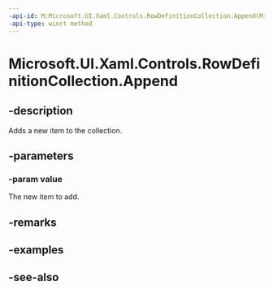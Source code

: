 ```yaml
---
-api-id: M:Microsoft.UI.Xaml.Controls.RowDefinitionCollection.Append(Microsoft.UI.Xaml.Controls.RowDefinition)
-api-type: winrt method
---
```


<!-- Method syntax
public void Append(Windows.UI.Xaml.Controls.RowDefinition value)
-->

# Microsoft.UI.Xaml.Controls.RowDefinitionCollection.Append

## -description
Adds a new item to the collection.

## -parameters
### -param value
The new item to add.

## -remarks

## -examples

## -see-also
